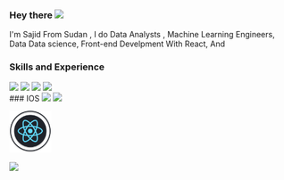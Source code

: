 ### Hey there <img src="https://media.giphy.com/media/hvRJCLFzcasrR4ia7z/giphy.gif" width="25px"/>
I'm Sajid From Sudan , I do Data Analysts , Machine Learning Engineers, Data Data science, Front-end Develpment With React, And


### Skills and Experience
<div >
<img width="75px" src="https://user-images.githubusercontent.com/25181517/183423507-c056a6f9-1ba8-4312-a350-19bcbc5a8697.png" />
<img width="75px" src="https://user-images.githubusercontent.com/25181517/117201156-9a724800-adec-11eb-9a9d-3cd0f67da4bc.png" />
<img width="75px" src="https://user-images.githubusercontent.com/25181517/117201470-f6d56780-adec-11eb-8f7c-e70e376cfd07.png" />
<img width="75px" src="https://user-images.githubusercontent.com/25181517/183896128-ec99105a-ec1a-4d85-b08b-1aa1620b2046.png" />
<div/>
<div>
### IOS
<img width="75px" src="https://user-images.githubusercontent.com/25181517/186885787-4011a347-1f68-472c-bf8b-31ed1bb4f8ce.png"/>
<img width="75px" src="https://user-images.githubusercontent.com/25181517/186884159-4b5e122b-95de-4a32-b10b-7f6fdffa4c5a.png" />

<img width="75px" src="https://github.com/Pedro-Murilo/icons-for-readme/blob/main/.github/react-icon.svg" alt="ReactJS Icon" /> <div/>


<img  src="https://github.com/SajidDmcq/SajidDmcq/blob/main/javascript.gif" />
  


